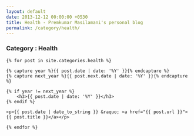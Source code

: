 ```yaml
---
layout: default
date: 2013-12-12 00:00:00 +0530
title: Health - Premkumar Masilamani's personal blog
permalink: /category/health/
---
```


<div class="post">
    <h3>Category : Health</h3>

    {% for post in site.categories.health %}

	{% capture year %}{{ post.date | date: '%Y' }}{% endcapture %}
	{% capture next_year %}{{ post.next.date | date: '%Y' }}{% endcapture %}

	{% if year != next_year %}
		<h3>{{ post.date | date: '%Y' }}</h3>
	{% endif %}

	<p>{{ post.date | date_to_string }} &raquo; <a href="{{ post.url }}">{{ post.title }}</a></p>

    {% endfor %}
</div>
<br/>

